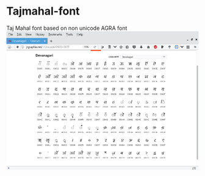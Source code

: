 # Tajmahal-font
Taj Mahal font based on non unicode AGRA font
![](https://raw.githubusercontent.com/fastrizwaan/Tajmahal-font/master/tajmahal.png)
